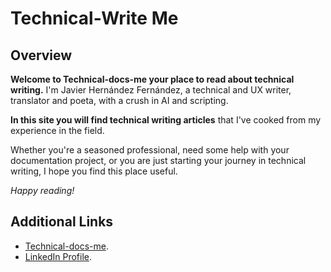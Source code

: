 # Technical-Write Me

## Overview  

**Welcome to Technical-docs-me your place to read about technical writing.** I'm Javier Hernández Fernández, a technical and UX writer, translator and poeta, with a crush in AI and scripting.   

**In this site you will find technical writing articles** that I've cooked from my experience in the field.   

Whether you're a seasoned professional, need some help with your documentation project, or you are just starting your journey in technical writing, I hope you find this place useful.

_Happy reading!_  


## Additional Links  

* [Technical-docs-me](https://javierhf.github.io/technical-write-me/).
* [LinkedIn Profile](https://www.linkedin.com/in/javier-hernandez-fernandez/).

